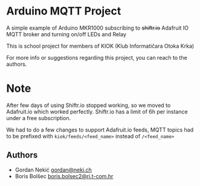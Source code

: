 # Arduino MQTT Project

A simple example of Arduino MKR1000 subscribing to ~~shiftr.io~~ Adafruit IO MQTT broker and turning on/off LEDs and Relay

This is school project for members of KIOK (Klub Informatičara Otoka Krka)

For more info or suggestions regarding this project, you can reach to the authors.

# Note

After few days of using Shiftr.io stopped working, so we moved to Adafruit.io which worked perfectly.
Shiftr.io has a limit of 6h per instance under a free subscription.

We had to do a few changes to support Adafruit.io feeds, MQTT topics had to be prefixed with `kiok/feeds/<feed_name>` instead of `/<feed_name>`

## Authors

- Gordan Nekić <gordan@neki.ch>
- Boris Bolšec <boris.bolsec2@ri.t-com.hr>
